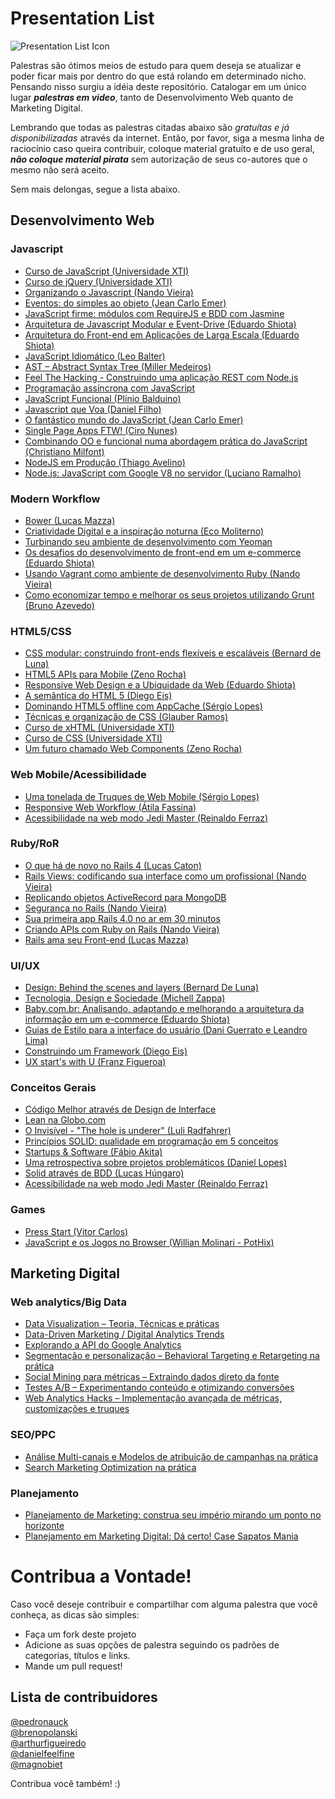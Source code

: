 Presentation List
=====

![Presentation List Icon](https://raw.github.com/pedronauck/presentation-list/master/icon.png)

Palestras são ótimos meios de estudo para quem deseja se atualizar e poder ficar mais por dentro do que está rolando em determinado nicho. Pensando nisso surgiu a idéia deste repositório. Catalogar em um único lugar ***palestras em video***, tanto de Desenvolvimento Web quanto de Marketing Digital.

Lembrando que todas as palestras citadas abaixo são *gratuítas e já disponibilizadas* através da internet. Então, por favor, siga a mesma linha de raciocínio caso queira contribuir, coloque material gratuíto e de uso geral, ***não coloque material pirata*** sem autorização de seus co-autores que o mesmo não será aceito.

Sem mais delongas, segue a lista abaixo.

## Desenvolvimento Web

### Javascript

* [Curso de JavaScript (Universidade XTI)](https://www.youtube.com/playlist?list=PL48981947BAC7C172)
* [Curso de jQuery (Universidade XTI)](https://www.youtube.com/playlist?list=PL0BF91DBECE5F52F9)
* [Organizando o Javascript (Nando Vieira)](https://www.youtube.com/watch?v=x9vDemjWmZQ)
* [Eventos: do simples ao objeto (Jean Carlo Emer)](https://www.youtube.com/watch?v=rGlF5OgD_c0)
* [JavaScript firme: módulos com RequireJS e BDD com Jasmine](http://www.infoq.com/br/presentations/javascript-firme)
* [Arquitetura de Javascript Modular e Event-Drive (Eduardo Shiota)](https://www.eventials.com/pt-br/locaweb/arquitetura-de-javascript-modular-e-event-driven/)
* [Arquitetura do Front-end em Aplicações de Larga Escala (Eduardo Shiota)](https://www.eventials.com/pt-br/locaweb/eduardo-shiota-yasuda-arquitetura-do-front-end-em-aplicacoes-de-larga-escala/)
* [JavaScript Idiomático (Leo Balter)](http://setemasters.imasters.com.br/conversas/javascript-idiomatico/)
* [AST – Abstract Syntax Tree (Miller Medeiros)](http://setemasters.imasters.com.br/conversas/ast-abstract-syntax-tree/)
* [Feel The Hacking - Construindo uma aplicação REST com Node.js](https://www.youtube.com/watch?v=V8lWtjbCKyA)
* [Programação assíncrona com JavaScript](http://www.infoq.com/br/presentations/programacao-assincrona-javascript)
* [JavaScript Funcional (Plínio Balduino)](http://setemasters.imasters.com.br/conversas/javascript-funcional/)
* [Javascript que Voa (Daniel Filho)](http://setemasters.imasters.com.br/conversas/javascript-que-voa/)
* [O fantástico mundo do JavaScript (Jean Carlo Emer)](http://www.youtube.com/watch?v=Zn7B-X0y5qs)
* [Single Page Apps FTW! (Ciro Nunes)](http://www.youtube.com/watch?v=IiTz6EVjHnc)
* [Combinando OO e funcional numa abordagem prática do JavaScript (Christiano Milfont)](https://www.youtube.com/watch?v=p-ZZ8Ul5REA)
* [NodeJS em Produção (Thiago Avelino)](https://www.youtube.com/watch?v=9SL1BeMLxdo)
* [Node.js: JavaScript com Google V8 no servidor (Luciano Ramalho)](https://www.youtube.com/watch?v=B0hc7hmpCD4)

### Modern Workflow

* [Bower (Lucas Mazza)](http://setemasters.imasters.com.br/conversas/bower/)
* [Criatividade Digital e a inspiração noturna (Eco Moliterno)](https://www.youtube.com/watch?v=44QZqfyEWNg)
* [Turbinando seu ambiente de desenvolvimento com Yeoman](http://www.infoq.com/br/presentations/desenvolvimento-yeoman)
* [Os desafios do desenvolvimento de front-end em um e-commerce (Eduardo Shiota)](https://www.youtube.com/watch?v=5abzSBa33l4)
* [Usando Vagrant como ambiente de desenvolvimento Ruby (Nando Vieira)](https://www.eventials.com/pt-br/locaweb/usando-vagrant-como-ambiente-de-desenvolvimento-ruby/)
* [Como economizar tempo e melhorar os seus projetos utilizando Grunt (Bruno Azevedo)](http://www.youtube.com/watch?v=OF56WFEpAUQ)

### HTML5/CSS

* [CSS modular: construindo front-ends flexíveis e escaláveis (Bernard de Luna)](http://www.infoq.com/br/presentations/css-modular)
* [HTML5 APIs para Mobile (Zeno Rocha)](https://www.youtube.com/watch?v=ncYj9Z8LwNM)
* [Responsive Web Design e a Ubiquidade da Web (Eduardo Shiota)](https://www.youtube.com/watch?v=9PQgEl8dOAY)
* [A semântica do HTML 5 (Diego Eis)](https://www.eventials.com/pt-br/locaweb/diego-eis-a-semantica-do-html-5/)
* [Dominando HTML5 offline com AppCache (Sérgio Lopes)](http://www.youtube.com/watch?v=sVBSNJznDF0)
* [Técnicas e organização de CSS (Glauber Ramos)](http://www.youtube.com/watch?v=LmUISr5miy4)
* [Curso de xHTML (Universidade XTI)](https://www.youtube.com/playlist?list=PL58E7AE1ABE557AE4)
* [Curso de CSS (Universidade XTI)](https://www.youtube.com/playlist?list=PL818DE9B26FECFB02)
* [Um futuro chamado Web Components (Zeno Rocha)](https://www.youtube.com/watch?v=7Q0-E_rZ_Cc)

### Web Mobile/Acessibilidade
* [Uma tonelada de Truques de Web Mobile (Sérgio Lopes)](http://www.youtube.com/watch?v=aH9eVa2cTcM)
* [Responsive Web Workflow (Átila Fassina)](https://www.youtube.com/watch?v=Rgfngu2kpNo)
* [Acessibilidade na web modo Jedi Master (Reinaldo Ferraz)](https://www.youtube.com/watch?v=MMLQioPwbik)

### Ruby/RoR

* [O que há de novo no Rails 4 (Lucas Caton)](https://www.eventials.com/pt-br/locaweb/o-que-ha-de-novo-no-rails-4-com-lucas-caton/)
* [Rails Views: codificando sua interface como um profissional (Nando Vieira)](https://www.eventials.com/pt-br/locaweb/rails-views-codificando-sua-interface-como-um-profissional/)
* [Replicando objetos ActiveRecord para MongoDB](https://www.eventials.com/pt-br/locaweb/replicando-objetos-activerecord-para-mongodb/)
* [Segurança no Rails (Nando Vieira)](https://www.youtube.com/watch?v=GPglTMw-2Hw)
* [Sua primeira app Rails 4.0 no ar em 30 minutos](https://www.eventials.com/pt-br/cafecomdevlondrina/cafecomdevlondrina-2/)
* [Criando APIs com Ruby on Rails (Nando Vieira)](http://www.infoq.com/br/presentations/criando-apis-ruby-on-rails)
* [Rails ama seu Front-end (Lucas Mazza)](https://www.eventials.com/pt-br/locaweb/rails-ama-seu-front-end/)

### UI/UX

* [Design: Behind the scenes and layers (Bernard De Luna)](https://www.eventials.com/pt-br/locaweb/design-behind-the-scenes-and-layers-com-bernard-de-luna/)
* [Tecnologia, Design e Sociedade (Michell Zappa)](https://www.youtube.com/watch?v=xqLXAKshEzQ)
* [Baby.com.br: Analisando, adaptando e melhorando a arquitetura da informação em um e-commerce (Eduardo Shiota)](https://www.youtube.com/watch?v=KlIGJM5X-fA)
* [Guias de Estilo para a interface do usuário (Dani Guerrato e Leandro Lima)](https://www.eventials.com/pt-br/locaweb/guias-de-estilo-para-a-interface-do-usuario/)
* [Construindo um Framework (Diego Eis)](https://www.eventials.com/pt-br/locaweb/construindo-um-framework/)
* [UX start's with U (Franz Figueroa)](https://www.youtube.com/watch?v=3d_dfi820zg)

### Conceitos Gerais

* [Código Melhor através de Design de Interface](https://www.eventials.com/pt-br/locaweb/codigo-melhor-atraves-de-design-de-interface/)
* [Lean na Globo.com](http://www.infoq.com/br/presentations/usando-lean-globo-com)
* [O Invisível - "The hole is underer" (Luli Radfahrer)](https://www.youtube.com/watch?v=168jsIqMjs0)
* [Princípios SOLID: qualidade em programação em 5 conceitos](http://www.infoq.com/br/presentations/principios-solid)
* [Startups & Software (Fábio Akita)](https://www.eventials.com/pt-br/locaweb/startups-software-2/)
* [Uma retrospectiva sobre projetos problemáticos (Daniel Lopes)](https://www.eventials.com/pt-br/locaweb/daniel-lopes-uma-retrospectiva-sobre-projetos-problematicos/)
* [Solid através de BDD (Lucas Húngaro)](https://www.eventials.com/pt-br/locaweb/solid-atraves-de-bdd-um-guia-pratico-para-rubistas/)
* [Acessibilidade na web modo Jedi Master (Reinaldo Ferraz)](http://www.youtube.com/watch?v=MMLQioPwbik)

### Games

* [Press Start (Vitor Carlos)](http://www.youtube.com/watch?v=fB3TvRRfLTA)
* [JavaScript e os Jogos no Browser (Willian Molinari - PotHix)](http://www.youtube.com/watch?v=TbgODPU2tro)

## Marketing Digital

### Web analytics/Big Data

* [Data Visualization – Teoria, Técnicas e práticas](http://intercon.imasters.com.br/conteudo/data-visualization-teoria-tecnicas-e-praticas/)
* [Data-Driven Marketing / Digital Analytics Trends](http://intercon.imasters.com.br/conteudo/data-driven-marketing-digital-analytics-trends-futuro-das-metricas-otimizacao-e-inteligencia-de-negocios/)
* [Explorando a API do Google Analytics](http://intercon.imasters.com.br/conteudo/explorando-a-api-do-google-analytics/)
* [Segmentação e personalização – Behavioral Targeting e Retargeting na prática](http://intercon.imasters.com.br/conteudo/segmentacao-e-personalizacao-behavioral-targeting-e-retargeting-na-pratica/)
* [Social Mining para métricas – Extraindo dados direto da fonte](http://intercon.imasters.com.br/conteudo/social-mining-para-metricas-extraindo-dados-direto-da-fonte/)
* [Testes A/B – Experimentando conteúdo e otimizando conversões](http://intercon.imasters.com.br/conteudo/testes-ab-experimentando-conteudo-e-otimizando-conversoes/)
* [Web Analytics Hacks – Implementação avançada de métricas, customizações e truques](http://intercon.imasters.com.br/conteudo/web-analytics-hacks-implementacao-avancada-de-metricas-customizacoes-e-truques/)

### SEO/PPC

* [Análise Multi-canais e Modelos de atribuição de campanhas na prática](http://intercon.imasters.com.br/conteudo/analise-multi-canais-e-modelos-de-atribuicao-de-campanhas-na-pratica/)
* [Search Marketing Optimization na prática](http://intercon.imasters.com.br/conteudo/search-marketing-optimization-na-pratica/)

### Planejamento

* [Planejamento de Marketing: construa seu império mirando um ponto no horizonte](https://www.eventials.com/pt-br/paulaquintao/planejamento-de-marketing-construa-seu-imperio-mirando-um-horizonte-gratuita/)
* [Planejamento em Marketing Digital: Dá certo! Case Sapatos Mania](https://www.eventials.com/pt-br/empirica/planejamento-em-marketing-digital-da-certo-case-sapatos-mania/)

# Contribua a Vontade!

Caso você deseje contribuir e compartilhar com alguma palestra que você conheça, as dicas são simples:

* Faça um fork deste projeto
* Adicione as suas opções de palestra seguindo os padrões de categorias, títulos e links.
* Mande um pull request!

## Lista de contribuidores

[@pedronauck](https://github.com/pedronauck)	
[@brenopolanski](https://github.com/brenopolanski)	
[@arthurfigueiredo](https://github.com/arthurfigueiredo)	
[@danielfeelfine](https://github.com/danielfeelfine)	
[@magnobiet](https://github.com/magnobiet)

Contribua você também! :)
	